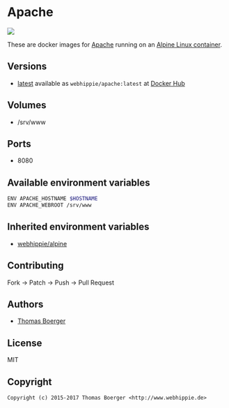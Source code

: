 # Apache

[![](https://images.microbadger.com/badges/image/webhippie/apache.svg)](https://microbadger.com/images/webhippie/apache "Get your own image badge on microbadger.com")

These are docker images for [Apache](https://httpd.apache.org/) running on an [Alpine Linux container](https://registry.hub.docker.com/u/webhippie/alpine/).


## Versions

* [latest](https://github.com/dockhippie/apache/tree/master) available as ```webhippie/apache:latest``` at [Docker Hub](https://registry.hub.docker.com/u/webhippie/apache/)


## Volumes

* /srv/www


## Ports

* 8080


## Available environment variables

```bash
ENV APACHE_HOSTNAME $HOSTNAME
ENV APACHE_WEBROOT /srv/www
```


## Inherited environment variables

* [webhippie/alpine](https://github.com/dockhippie/alpine#available-environment-variables)


## Contributing

Fork -> Patch -> Push -> Pull Request


## Authors

* [Thomas Boerger](https://github.com/tboerger)


## License

MIT


## Copyright

```
Copyright (c) 2015-2017 Thomas Boerger <http://www.webhippie.de>
```
